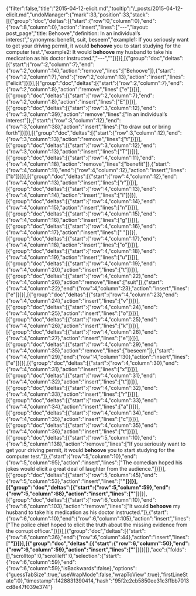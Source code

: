 {"filter":false,"title":"2015-04-12-elicit.md","tooltip":"/_posts/2015-04-12-elicit.md","undoManager":{"mark":33,"position":33,"stack":[[{"group":"doc","deltas":[{"start":{"row":0,"column":0},"end":{"row":8,"column":0},"action":"insert","lines":["---","layout: post_page","title: Behoove","definition: In an individual’s interest","synonyms:  benefit, suit, beseem","example1: If you seriously want to get your driving permit, it would <strong>behoove</strong> you to start studying for the computer test.","example2: It would <strong>behoove</strong> my husband to take his medication as his doctor instructed.","---",""]}]}],[{"group":"doc","deltas":[{"start":{"row":2,"column":7},"end":{"row":2,"column":14},"action":"remove","lines":["Behoove"]},{"start":{"row":2,"column":7},"end":{"row":2,"column":13},"action":"insert","lines":["elicit"]}]}],[{"group":"doc","deltas":[{"start":{"row":2,"column":7},"end":{"row":2,"column":8},"action":"remove","lines":["e"]}]}],[{"group":"doc","deltas":[{"start":{"row":2,"column":7},"end":{"row":2,"column":8},"action":"insert","lines":["E"]}]}],[{"group":"doc","deltas":[{"start":{"row":3,"column":12},"end":{"row":3,"column":39},"action":"remove","lines":["In an individual’s interest"]},{"start":{"row":3,"column":12},"end":{"row":3,"column":38},"action":"insert","lines":["to draw out or bring forth"]}]}],[{"group":"doc","deltas":[{"start":{"row":3,"column":12},"end":{"row":3,"column":13},"action":"remove","lines":["t"]}]}],[{"group":"doc","deltas":[{"start":{"row":3,"column":12},"end":{"row":3,"column":13},"action":"insert","lines":["T"]}]}],[{"group":"doc","deltas":[{"start":{"row":4,"column":11},"end":{"row":4,"column":18},"action":"remove","lines":["benefit"]},{"start":{"row":4,"column":11},"end":{"row":4,"column":12},"action":"insert","lines":["b"]}]}],[{"group":"doc","deltas":[{"start":{"row":4,"column":12},"end":{"row":4,"column":13},"action":"insert","lines":["r"]}]}],[{"group":"doc","deltas":[{"start":{"row":4,"column":13},"end":{"row":4,"column":14},"action":"insert","lines":["i"]}]}],[{"group":"doc","deltas":[{"start":{"row":4,"column":14},"end":{"row":4,"column":15},"action":"insert","lines":["n"]}]}],[{"group":"doc","deltas":[{"start":{"row":4,"column":15},"end":{"row":4,"column":16},"action":"insert","lines":["g"]}]}],[{"group":"doc","deltas":[{"start":{"row":4,"column":16},"end":{"row":4,"column":17},"action":"insert","lines":[" "]}]}],[{"group":"doc","deltas":[{"start":{"row":4,"column":17},"end":{"row":4,"column":18},"action":"insert","lines":["o"]}]}],[{"group":"doc","deltas":[{"start":{"row":4,"column":18},"end":{"row":4,"column":19},"action":"insert","lines":["u"]}]}],[{"group":"doc","deltas":[{"start":{"row":4,"column":19},"end":{"row":4,"column":20},"action":"insert","lines":["t"]}]}],[{"group":"doc","deltas":[{"start":{"row":4,"column":22},"end":{"row":4,"column":26},"action":"remove","lines":["suit"]},{"start":{"row":4,"column":22},"end":{"row":4,"column":23},"action":"insert","lines":["e"]}]}],[{"group":"doc","deltas":[{"start":{"row":4,"column":23},"end":{"row":4,"column":24},"action":"insert","lines":["v"]}]}],[{"group":"doc","deltas":[{"start":{"row":4,"column":24},"end":{"row":4,"column":25},"action":"insert","lines":["o"]}]}],[{"group":"doc","deltas":[{"start":{"row":4,"column":25},"end":{"row":4,"column":26},"action":"insert","lines":["k"]}]}],[{"group":"doc","deltas":[{"start":{"row":4,"column":26},"end":{"row":4,"column":27},"action":"insert","lines":["e"]}]}],[{"group":"doc","deltas":[{"start":{"row":4,"column":29},"end":{"row":4,"column":35},"action":"remove","lines":["beseem"]},{"start":{"row":4,"column":29},"end":{"row":4,"column":30},"action":"insert","lines":["e"]}]}],[{"group":"doc","deltas":[{"start":{"row":4,"column":30},"end":{"row":4,"column":31},"action":"insert","lines":["x"]}]}],[{"group":"doc","deltas":[{"start":{"row":4,"column":31},"end":{"row":4,"column":32},"action":"insert","lines":["t"]}]}],[{"group":"doc","deltas":[{"start":{"row":4,"column":32},"end":{"row":4,"column":33},"action":"insert","lines":["r"]}]}],[{"group":"doc","deltas":[{"start":{"row":4,"column":33},"end":{"row":4,"column":34},"action":"insert","lines":["a"]}]}],[{"group":"doc","deltas":[{"start":{"row":4,"column":34},"end":{"row":4,"column":35},"action":"insert","lines":["c"]}]}],[{"group":"doc","deltas":[{"start":{"row":4,"column":35},"end":{"row":4,"column":36},"action":"insert","lines":["t"]}]}],[{"group":"doc","deltas":[{"start":{"row":5,"column":10},"end":{"row":5,"column":138},"action":"remove","lines":["If you seriously want to get your driving permit, it would <strong>behoove</strong> you to start studying for the computer test."]},{"start":{"row":5,"column":10},"end":{"row":5,"column":95},"action":"insert","lines":["The comedian hoped his jokes would elicit a great deal of laughter from the audience."]}]}],[{"group":"doc","deltas":[{"start":{"row":5,"column":45},"end":{"row":5,"column":53},"action":"insert","lines":["<strong>"]}]}],[{"group":"doc","deltas":[{"start":{"row":5,"column":59},"end":{"row":5,"column":68},"action":"insert","lines":["</strong>"]}]}],[{"group":"doc","deltas":[{"start":{"row":6,"column":10},"end":{"row":6,"column":103},"action":"remove","lines":["It would <strong>behoove</strong> my husband to take his medication as his doctor instructed."]},{"start":{"row":6,"column":10},"end":{"row":6,"column":105},"action":"insert","lines":["The police chief hoped to elicit the truth about the missing evidence from the corrupt officer."]}]}],[{"group":"doc","deltas":[{"start":{"row":6,"column":36},"end":{"row":6,"column":44},"action":"insert","lines":["<strong>"]}]}],[{"group":"doc","deltas":[{"start":{"row":6,"column":50},"end":{"row":6,"column":59},"action":"insert","lines":["</strong>"]}]}]]},"ace":{"folds":[],"scrolltop":0,"scrollleft":0,"selection":{"start":{"row":6,"column":59},"end":{"row":6,"column":59},"isBackwards":false},"options":{"guessTabSize":true,"useWrapMode":false,"wrapToView":true},"firstLineState":0},"timestamp":1428831390414,"hash":"95f2c2cb5850ee31c3ffbb7013cd8e47f039e374"}